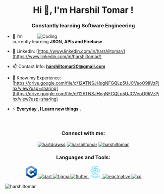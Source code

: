 <h1 align="center">Hi 👋, I'm Harshil Tomar !</h1>
<h3 align="center">Constantly learning Software Engineering</h3>

<img align="right" alt="Coding" width="400" src="https://camo.githubusercontent.com/5ddf73ad3a205111cf8c686f687fc216c2946a75005718c8da5b837ad9de78c9/68747470733a2f2f7468756d62732e6766796361742e636f6d2f4576696c4e657874446576696c666973682d736d616c6c2e676966">

- 🔭 I’m currently learning **JSON, APIs and Firebase**

- 🌱 Linkedin: [https://www.linkedin.com/in/harshiltomar/](https://www.linkedin.com/in/harshiltomar/)

- 📫 Contact Info: **harshiltomar20@gmail.com**

- 📄 Know my Experience: [https://drive.google.com/file/d/12ATNSJHogNFGQLp5UJCVeoO9IiVzPjhx/view?usp=sharing](https://drive.google.com/file/d/12ATNSJHogNFGQLp5UJCVeoO9IiVzPjhx/view?usp=sharing)

- ⚡ **Everyday , I Learn new things .**
<br/>
<h3 align="center">Connect with me:</h3>
<p align="center">
<a href="https://twitter.com/hartdrawss" target="blank"><img align="center" src="https://raw.githubusercontent.com/rahuldkjain/github-profile-readme-generator/master/src/images/icons/Social/twitter.svg" alt="hartdrawss" height="30" width="40" /></a>
<a href="https://linkedin.com/in/harshiltomar" target="blank"><img align="center" src="https://raw.githubusercontent.com/rahuldkjain/github-profile-readme-generator/master/src/images/icons/Social/linked-in-alt.svg" alt="harshiltomar" height="30" width="40" /></a>
<a href="https://www.leetcode.com/harshiltomar" target="blank"><img align="center" src="https://raw.githubusercontent.com/rahuldkjain/github-profile-readme-generator/master/src/images/icons/Social/leet-code.svg" alt="harshiltomar" height="30" width="40" /></a>
</p>

<h3 align="center">Languages and Tools:</h3>
<p align="center"> <a href="https://www.w3schools.com/cpp/" target="_blank" rel="noreferrer"> <img src="https://raw.githubusercontent.com/devicons/devicon/master/icons/cplusplus/cplusplus-original.svg" alt="cplusplus" width="40" height="40"/> </a> <a href="https://dart.dev" target="_blank" rel="noreferrer"> <img src="https://www.vectorlogo.zone/logos/dartlang/dartlang-icon.svg" alt="dart" width="40" height="40"/> </a> <a href="https://www.figma.com/" target="_blank" rel="noreferrer"> <img src="https://www.vectorlogo.zone/logos/figma/figma-icon.svg" alt="figma" width="40" height="40"/> </a> <a href="https://flutter.dev" target="_blank" rel="noreferrer"> <img src="https://www.vectorlogo.zone/logos/flutterio/flutterio-icon.svg" alt="flutter" width="40" height="40"/> </a> <a href="https://reactjs.org/" target="_blank" rel="noreferrer"> <img src="https://raw.githubusercontent.com/devicons/devicon/master/icons/react/react-original-wordmark.svg" alt="react" width="40" height="40"/> </a> <a href="https://reactnative.dev/" target="_blank" rel="noreferrer"> <img src="https://reactnative.dev/img/header_logo.svg" alt="reactnative" width="40" height="40"/> </a> <a href="https://www.adobe.com/products/xd.html" target="_blank" rel="noreferrer"> <img src="https://cdn.worldvectorlogo.com/logos/adobe-xd.svg" alt="xd" width="40" height="40"/> </a> </p>

<p><img align="center" src="https://github-readme-stats.vercel.app/api/top-langs?username=harshiltomar&show_icons=true&locale=en&layout=compact" alt="harshiltomar" /></p>

